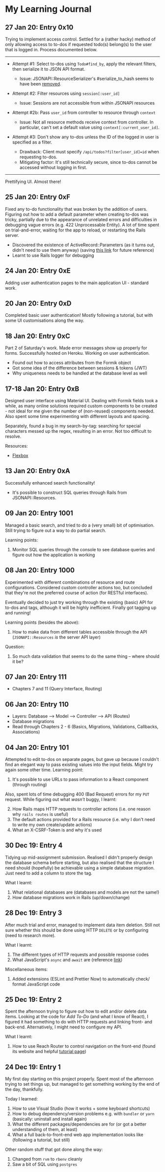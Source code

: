 # My Learning Journal

## 27 Jan 20: Entry 0x10

Trying to implement access control. Settled for a (rather hacky) method of 
only allowing access to to-dos if requested todo(s) belong(s) to the user that 
is logged in. Process documented below.

---
* Attempt #1: Select to-dos using `Todo#find_by`, apply the relevant filters, 
then serialize it to JSON API format.
    * Issue: JSONAPI::ResourceSerializer's #serialize_to_hash seems to have been 
[removed](https://github.com/cerebris/jsonapi-resources/issues/1149).

* Attempt #2: Filter resources using `session[:user_id]`
    * Issue: Sessions are not accessible from within JSONAPI resources
* Attempt #2b: Pass `user_id` from controller to resource through `context`
    * Issue: Not all resource methods receive context from controller. In 
    particular, can't set a default value using `context[:current_user_id]`.

* Attempt #3: Don't show any to-dos unless the ID of the logged in user is 
specified as a filter.
    * Drawback: Client must specify `/api/todos?filter[user_id]=id` when 
    requesting to-dos.
    * Mitigating factor: It's still technically secure, since to-dos cannot be 
    accessed without logging in first.

---

Prettifying UI. Almost there!

## 25 Jan 20: Entry 0xF

Fixed any to-do functionality that was broken by the addition of users.
Figuring out how to add a default parameter when creating to-dos was tricky, 
partially due to the appearance of unrelated errors and difficulties in 
debugging vague errors (e.g. 422 Unprocessable Entity). A lot of time spent 
on trial-and-error, waiting for the app to reload, or restarting the Rails 
server.

* Discovered the existence of ActiveRecord::Parameters (as it turns out, 
didn't need to use them anyway) (saving [this link](http://vaidehijoshi.github.io/blog/2015/11/24/peeking-under-the-hood-of-actioncontroller-parameters-part-2/) 
for future reference)
* Learnt to use Rails logger for debugging

## 24 Jan 20: Entry 0xE

Adding user authentication pages to the main application UI - standard work.

## 20 Jan 20: Entry 0xD

Completed basic user authentication! Mostly following a tutorial, but with 
some UI customisations along the way.

## 18 Jan 20: Entry 0xC

Part 2 of Saturday's work. Made error messages show up properly for forms. 
Successfully hosted on Heroku. Working on user authentication.

* Found out how to access attributes from the Formik object
* Got some idea of the difference between sessions & tokens (JWT)
* Why uniqueness needs to be handled at the database level as well

## 17-18 Jan 20: Entry 0xB

Designed user interface using Material UI. Dealing with Formik fields took 
a while, as many online solutions required custom components to be created - 
not ideal for me given the number of (non-reused) components needed. 
Also spent some time experimenting with different layouts and spacing.

Separately, found a bug in my search-by-tag: searching for special characters 
messed up the regex, resulting in an error. Not too difficult to resolve.

Resources:
* [Flexbox](https://css-tricks.com/snippets/css/a-guide-to-flexbox/)

## 13 Jan 20: Entry 0xA

Successfully enhanced search functionality!

* It's possible to construct SQL queries through Rails from JSONAPI::Resources.

## 09 Jan 20: Entry 1001

Managed a basic search, and tried to do a (very small) bit of optimisation.
Still trying to figure out a way to do partial search.

Learning points:
1. Monitor SQL queries through the console to see database queries and figure 
out how the application is working

## 08 Jan 20: Entry 1000

Experimented with different combinations of resource and route configurations. 
Considered custom controller actions too, but concluded that they're not the 
preferred course of action (for RESTful interfaces).

Eventually decided to just try working through the existing (basic) API for 
to-dos and tags, although it will be highly inefficient. Finally got tagging 
up and running!

Learning points (besides the above):
1. How to make data from different tables accessible through the API 
(`JSONAPI::Resources` *is* the server API layer)

Question:
1. So much data validation that seems to do the same thing – where should it be?

## 07 Jan 20: Entry 111

* Chapters 7 and 11 (Query Interface, Routing)

## 06 Jan 20: Entry 110

* Layers: Database --> Model --> Controller --> API (Routes)
* Database migrations
* Read through Chapters 2 - 6 (Basics, Migrations, Validations, Callbacks, Associations)

## 04 Jan 20: Entry 101

Attempted to edit to-dos on separate pages, but gave up because I couldn't 
find an elegant way to pass existing values into the input fields. Might try 
again some other time. Learning point:
1. It's possible to use URLs to pass information to a React component (through 
routing)

Also, spent lots of time debugging 400 (Bad Request) errors for my `PUT` 
request. While figuring out what *wasn't* buggy, I learnt:

2. How Rails maps HTTP requests to controller actions (i.e. one reason why 
`rails routes` is useful)
3. The default actions provided for a Rails resource (i.e. why I don't need 
to write my own create/update actions)
4. What an X-CSRF-Token is and why it's used

## 30 Dec 19: Entry 4

Tidying up mid-assignment submission. Realised I didn't properly design the 
database schema before starting, but also realised that the structure I need 
should (hopefully) be achievable using a simple database migration. Just need 
to add a column to store the tag.

What I learnt:
1. What relational databases are (databases and models are not the same!)
2. How database migrations work in Rails (up/down/change)

## 28 Dec 19: Entry 3

After much trial and error, managed to implement data item deletion. Still not 
sure whether this should be done using HTTP `DELETE` or by configuring 
(need to research more).

What I learnt:
1. The different types of HTTP requests and possible response codes
2. What JavaScript's `async` and `await` are (reference
[link](https://javascript.info/async-await))

Miscellaneous items: 
1. Added extensions (ESLint and Prettier Now) to automatically check/ format 
JavaScript code 

## 25 Dec 19: Entry 2

Spent the afternoon trying to figure out how to edit and/or delete data items. 
Looking at the code for *Add To-Do* (and what I know of React), I figured it 
had something to do with HTTP requests and linking front- and back-end.
Alternatively, I might need to configure my API.

What I learnt:
1. How to use Reach Router to control navigation on the front-end (found its 
website and helpful [tutorial page](https://reach.tech/router/tutorial/03-link))

## 24 Dec 19: Entry 1

My first day starting on this project properly. Spent most of the afternoon 
trying to set things up, but managed to get something working by the end of 
the day, thankfully.

Today I learned:
1. How to use Visual Studio (how it works + some keyboard shortcuts)
2. How to debug dependency/version problems e.g. with `bundler` or `yarn` 
(basically: uninstall and install again)
3. What the different packages/dependencies are for (or got a better 
understanding of them, at least)
4. What a full back-to-front-end web app implementation looks like (following 
a tutorial, but still)

Other random stuff that got done along the way:
1. Changed from `rvm` to `rbenv` cleanly
2. Saw a bit of SQL using `postgres`
